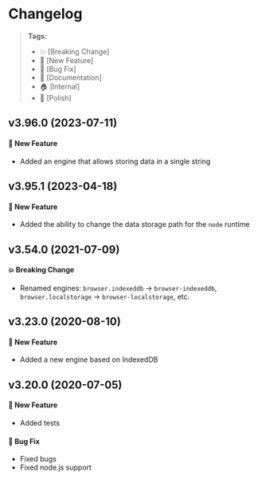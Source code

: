 Changelog
=========

> **Tags:**
> - :boom:       [Breaking Change]
> - :rocket:     [New Feature]
> - :bug:        [Bug Fix]
> - :memo:       [Documentation]
> - :house:      [Internal]
> - :nail_care:  [Polish]

## v3.96.0 (2023-07-11)

#### :rocket: New Feature

* Added an engine that allows storing data in a single string

## v3.95.1 (2023-04-18)

#### :rocket: New Feature

* Added the ability to change the data storage path for the `node` runtime

## v3.54.0 (2021-07-09)

#### :boom: Breaking Change

* Renamed engines: `browser.indexeddb` -> `browser-indexeddb`, `browser.localstorage` -> `browser-localstorage`, etc.

## v3.23.0 (2020-08-10)

#### :rocket: New Feature

* Added a new engine based on IndexedDB

## v3.20.0 (2020-07-05)

#### :rocket: New Feature

* Added tests

#### :bug: Bug Fix

* Fixed bugs
* Fixed node.js support
